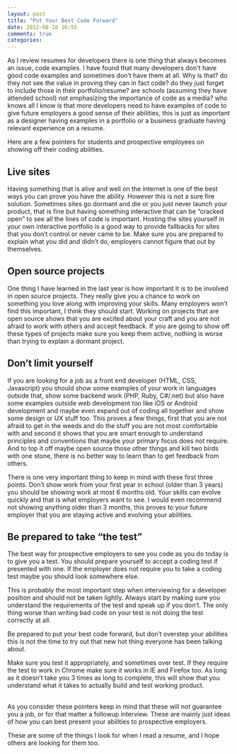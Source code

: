 ```yaml
---
layout: post
title: "Put Your Best Code Forward"
date: 2012-08-10 16:55
comments: true
categories:
---
```


As I review resumes for developers there is one thing that always becomes an issue, code examples. I have found that many developers don't have good code examples and sometimes don’t have them at all. Why is that? do they not see the value in proving they can in fact code? do they just forget to include those in their portfolio/resume? are schools (assuming they have attended school) not emphasizing the importance of code as a media? who knows all I know is that more developers need to have examples of code to give future employers a good sense of their abilities, this is just as important as a designer having examples in a portfolio or a business graduate having relevant experience on a resume.
<!-- more -->
Here are a few pointers for students and prospective employees on showing off their coding abilities.

## Live sites
Having something that is alive and well on the internet is one of the best ways you can prove you have the ability. However this is not a sure fire solution. Sometimes sites go dormant and die or you just never launch your product, that is fine but having something interactive that can be “cracked open” to see all the lines of code is important. Hosting the sites yourself in your own interactive portfolio is a good way to provide fallbacks for sites that you don’t control or never came to be. Make sure you are prepared to explain what you did and didn’t do, employers cannot figure that out by themselves.

## Open source projects
One thing I have learned in the last year is how important it is to be involved in open source projects. They really give you a chance to work on something you love along with improving your skills. Many employers won’t find this important, I think they should start. Working on projects that are open source shows that you are excited about your craft and you are not afraid to work with others and accept feedback. If you are going to show off these types of projects make sure you keep them active, nothing is worse than trying to explain a dormant project.

## Don’t limit yourself
If you are looking for a job as a front end developer (HTML, CSS, Javascript) you should show some examples of your work in languages outside that, show some backend work (PHP, Ruby, C#/.net) but also have some examples outside web development too like iOS or Android development and maybe even expand out of coding all together and show some design or UX stuff too. This proves a few things, first that you are not afraid to get in the weeds and do the stuff you are not most comfortable with and second it shows that you are smart enough to understand principles and conventions that maybe your primary focus does not require. And to top it off maybe open source those other things and kill two birds with one stone, there is no better way to learn than to get feedback from others.

There is one very important thing to keep in mind with these first three points. Don’t show work from your first year in school (older than 3 years) you should be showing work at most 6 months old. Your skills can evolve quickly and that is what employers want to see. I would even recommend not showing anything older than 3 months, this proves to your future employer that you are staying active and evolving your abilities.

## Be prepared to take “the test”
The best way for prospective employers to see you code as you do today is to give you a test. You should prepare yourself to accept a coding test if presented with one. If the employer does not require you to take a coding test maybe you should look somewhere else.

This is probably the most important step when interviewing for a developer position and should not be taken lightly. Always start by making sure you understand the requirements of the test and speak up if you don’t. The only thing worse than writing bad code on your test is not doing the test correctly at all.

Be prepared to put your best code forward, but don’t overstep your abilities this is not the time to try out that new hot thing everyone has been talking about.

Make sure you test it appropriately, and sometimes over test. If they require the test to work in Chrome make sure it works in IE and Firefox too. As long as it doesn’t take you 3 times as long to complete, this will show that you understand what it takes to actually build and test working product.


<br>
As you consider these pointers keep in mind that these will not guarantee you a job, or for that matter a followup interview. These are mainly just ideas of how you can best present your abilities to prospective employers.

These are some of the things I look for when I read a resume, and I hope others are looking for them too.